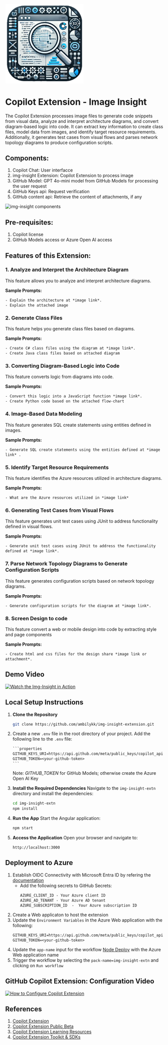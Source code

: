 <img width="250" alt="img-insight-icon1" src="./img-insight-extn/img-insight-icon.png" />

# Copilot Extension - Image Insight

The Copilot Extension processes image files to generate code snippets from visual data, analyze and interpret architecture diagrams, and convert diagram-based logic into code. It can extract key information to create class files, model data from images, and identify target resource requirements. Additionally, it generates test cases from visual flows and parses network topology diagrams to produce configuration scripts.

## Components:

1.  Copilot Chat: User interfacce
2.  img-insight Extension: Copilot Extension to process image
3.  GitHub Model: GPT 4o-mini model from GitHub Models for processing the user request
4.  GitHub Keys api: Request verification
5.  GitHub content api: Retrieve the content of attachments, if any

![img-insight components](https://github.com/user-attachments/assets/89f6d2e5-d351-4e80-a716-8216b3151c30)

## Pre-requisites:
1.  Copilot license
2.  GitHub Models access or Azure Open AI access

## Features of this Extension:

  ### 1. Analyze and Interpret the Architecture Diagram
   This feature allows you to analyze and interpret architecture diagrams.

  **Sample Prompts:**
  ```
  - Explain the architecture at *image link*.
  - Explain the attached image 
  ```
  
  ### 2. Generate Class Files
  This feature helps you generate class files based on diagrams.
  
  **Sample Prompts:**
  ```
  - Create C# class files using the diagram at *image link*.
  - Create Java class files based on attached diagram
  ```
  
  ### 3. Converting Diagram-Based Logic into Code
  This feature converts logic from diagrams into code.
  
  **Sample Prompts:**
  ```
  - Convert this logic into a JavaScript function *image link*.
  - Create Python code based on the attached flow-chart
  ```
  
  ### 4. Image-Based Data Modeling
  This feature generates SQL create statements using entities defined in images.
  
  **Sample Prompts:**
  ```
  - Generate SQL create statements using the entities defined at *image link* .
  ```
  
  ### 5. Identify Target Resource Requirements
  This feature identifies the Azure resources utilized in architecture diagrams.
  
  **Sample Prompts:**
  ```
  - What are the Azure resources utilized in *image link* 
  ```
  
  ### 6. Generating Test Cases from Visual Flows
  This feature generates unit test cases using JUnit to address functionality defined in visual flows.
  
  **Sample Prompts:**
  ```
  - Generate unit test cases using JUnit to address the functionality defined at *image link*.
  ```
  
  ### 7. Parse Network Topology Diagrams to Generate Configuration Scripts
  This feature generates configuration scripts based on network topology diagrams.
  
  **Sample Prompts:**
  ```
  - Generate configuration scripts for the diagram at *image link*.
  ```

 ### 8. Screen Design to code
  This feature convert a web or mobile design into code by extracting style and page components
  
  **Sample Prompts:**
  ```
  - Create html and css files for the design share *image link or attachment*.
  ```

## Demo Video

[![Watch the Img-Insight in Action](https://img.youtube.com/vi/JEJgF48sYxM/0.jpg)](https://youtu.be/JEJgF48sYxM)

## Local Setup Instructions


1. **Clone the Repository**
   ```bash
   git clone https://github.com/ambilykk/img-insight-extension.git
   
   ```

2.  Create a new `.env` file in the root directory of your project.
    Add the following line to the `.env` file:

        ```properties
        GITHUB_KEYS_URI=https://api.github.com/meta/public_keys/copilot_api
        GITHUB_TOKEN=<your-github-token>
        ```

    Note: _GITHUB_TOKEN_ for GitHub Models; otherwise create the Azure Open AI Key

3.  **Install the Required Dependencies**
    Navigate to the `img-insight-extn` directory and install the dependencies:

    ```bash
    cd img-insight-extn
    npm install
    ```

4.  **Run the App**
    Start the Angular application:

    ```bash
    npm start
    ```

5.  **Access the Application**
    Open your browser and navigate to:
    ```
    http://localhost:3000
    ```

## Deployment to Azure

1. Establish OIDC Connectivity with Microsoft Entra ID by refering the [documentation](https://docs.github.com/en/actions/security-for-github-actions/security-hardening-your-deployments/about-security-hardening-with-openid-connect#getting-started-with-oidc)
   - Add the following secrets to GitHub Secrets:
     ```properties
     AZURE_CLIENT_ID - Your Azure client ID
     AZURE_AD_TENANT - Your Azure AD tenant
     AZURE_SUBSCRIPTION_ID  -  Your Azure subscription ID
     ```
2. Create a Web applicaton to host the extension
3. Update the `Environment Variables` in the Azure Web application with the following:
   ```properties
   GITHUB_KEYS_URI=https://api.github.com/meta/public_keys/copilot_api
   GITHUB_TOKEN=<your-github-token>
   ```
4. Update the `app-name` input for the workflow [Node Deploy](.github/workflows/node-deploy.yml) with the Azure Web application name
5. Trigger the workflow by selecting the `pack-name=img-insight-extn` and clicking on `Run workflow`

## GitHub Copilot Extension: Configuration Video

[![How to Configure Copilot Extension](https://img.youtube.com/vi/ky5TMI9skLE/0.jpg)](https://youtu.be/ky5TMI9skLE)

## References

1. [Copilot Extension](https://github.com/features/copilot/extensions)
2. [Copilot Extension Public Beta](https://github.blog/news-insights/product-news/enhancing-the-github-copilot-ecosystem-with-copilot-extensions-now-in-public-beta/)
3. [Copilot Extension Learning Resources](https://resources.github.com/learn/pathways/copilot/extensions/essentials-of-github-copilot-extensions/)
4. [Copilot Extension Toolkit & SDKs](https://github.com/copilot-extensions)

